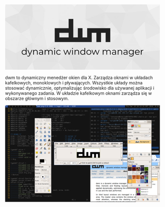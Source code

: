 ![Mate](/grafiki/1_07_1_dwm.png)

dwm to dynamiczny menedżer okien dla X. Zarządza oknami w układach kafelkowych, monoklowych i pływających. Wszystkie układy można stosować dynamicznie, optymalizując środowisko dla używanej aplikacji i wykonywanego zadania. W układzie kafelkowym oknami zarządza się w obszarze głównym i stosowym.

![DWM](/grafiki/1_07_1_dwm2.png)